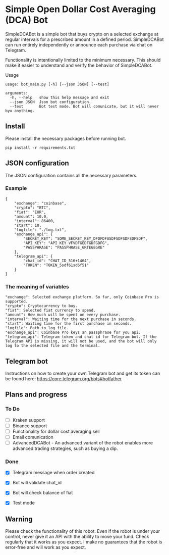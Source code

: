 # Simple Open Dollar Cost Averaging (DCA) Bot

SimpleDCABot is a simple bot that buys crypto on a selected exchange at regular intervals for a prescribed amount in a defined period.  SimpleDCABot can run entirely independently or announce each purchase via chat on Telegram. 

Functionality is intentionally limited to the minimum necessary. This should make it easier to understand and verify the behavior of SimpleDCABot. 


Usage
```
usage: bot_main.py [-h] [--json JSON] [--test]

arguments:
  -h, --help   show this help message and exit
  --json JSON  Json bot configuration.
  --test       Bot test mode. Bot will comunicate, but it will never byu anything.

```

## Install
Please install the necessary packages before running bot. 
```
pip install -r requirements.txt
```
## JSON configuration

The JSON configuration contains all the necessary parameters. 

### Example

```
{
    "exchange": "coinbase",
    "crypto": "BTC",
    "fiat": "EUR",
    "amount": 10.0,
    "interval": 86400,
    "start": 10,
    "logfile": "./log.txt",
    "exchange_api": {
        "SECRET_KEY": "SOME_SECRET_KEY_DFDFDFASDFSDFSDFSDFSDF",
        "API_KEY": "API_KEY_VFVDFGEDFGDFGDFG",
        "PASSPHRASE": "PASSPHRASE_GRTEGEGRE"
    },
    "telegram_api": {
        "chat_id": "CHAT_ID_516+1464",
        "TOKEN": "TOKEN_5sdf61sd6f51"
    }
}
```
### The meaning of variables 

```
"exchange": Selected exchange platform. So far, only Coinbase Pro is supported. 
"crypto": Cryptocurrency to buy. 
"fiat": Selected fiat currency to spend.
"amount": How much will be spent on every purchase.
"interval": Waiting time for the next purchase in seconds.
"start": Waiting time for the first purchase in seconds.
"logfile": Path to log file.
"exchange_api": Coinbase Pro keys an passphrase for you api.
"telegram_api": Telegram token and chat id for Telegram bot. If the Telegram API is missing, it will not be used, and the bot will only log to the selected file and the terminal. 
```

## Telegram bot
Instructions on how to create your own Telegram bot and get its token can be found here: 
https://core.telegram.org/bots#botfather


## Plans and progress
### To Do
- [ ] Kraken support
- [ ] Binance support
- [ ] Functionality for dollar cost averaging sell
- [ ] Email comunication
- [ ] AdvancedDCABot - An advanced variant of the robot enables more advanced trading strategies, such as buying a dip.

### Done
- [X] Telegram message when order created 
- [X] Bot will validate chat_id
- [X] Bot will check balance of fiat
- [X] Test mode 


## Warning
Please check the functionality of this robot. 
Even if the robot is under your control, never give it an API with the ability to move your fund. 
Check regularly that it works as you expect. 
I make no guarantees that the robot is error-free and will work as you expect.

